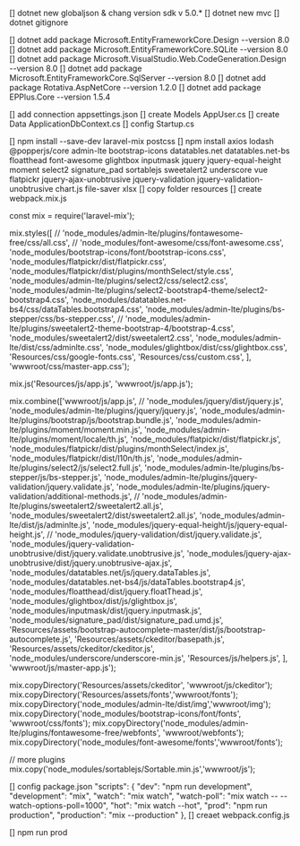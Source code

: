 [] dotnet new globaljson & chang version sdk v 5.0.*
[] dotnet new mvc
[] dotnet gitignore

<!-- package install  -->
[] dotnet add package Microsoft.EntityFrameworkCore.Design  --version 8.0
[] dotnet add package Microsoft.EntityFrameworkCore.SQLite  --version 8.0
[] dotnet add package Microsoft.VisualStudio.Web.CodeGeneration.Design  --version 8.0
[] dotnet add package Microsoft.EntityFrameworkCore.SqlServer --version 8.0
[] dotnet add package Rotativa.AspNetCore --version 1.2.0
[] dotnet add package EPPlus.Core --version 1.5.4

[] add connection appsettings.json
[] create Models AppUser.cs
[] create Data ApplicationDbContext.cs
[] config Startup.cs

[] npm install --save-dev laravel-mix postcss
[] npm install axios lodash @popperjs/core admin-lte bootstrap-icons datatables.net datatables.net-bs floatthead font-awesome glightbox inputmask jquery jquery-equal-height moment select2 signature_pad sortablejs sweetalert2 underscore vue flatpickr jquery-ajax-unobtrusive  jquery-validation jquery-validation-unobtrusive chart.js file-saver xlsx
[] copy folder resources
[] create webpack.mix.js

<!-- --------------------------------------------------- -->
const mix = require('laravel-mix');



mix.styles([
    // 'node_modules/admin-lte/plugins/fontawesome-free/css/all.css',
    // 'node_modules/font-awesome/css/font-awesome.css',
    'node_modules/bootstrap-icons/font/bootstrap-icons.css',
    'node_modules/flatpickr/dist/flatpickr.css',
    'node_modules/flatpickr/dist/plugins/monthSelect/style.css',
    'node_modules/admin-lte/plugins/select2/css/select2.css',
    'node_modules/admin-lte/plugins/select2-bootstrap4-theme/select2-bootstrap4.css',
    'node_modules/datatables.net-bs4/css/dataTables.bootstrap4.css',
    'node_modules/admin-lte/plugins/bs-stepper/css/bs-stepper.css',
    // 'node_modules/admin-lte/plugins/sweetalert2-theme-bootstrap-4/bootstrap-4.css',
    'node_modules/sweetalert2/dist/sweetalert2.css',
    'node_modules/admin-lte/dist/css/adminlte.css',
    'node_modules/glightbox/dist/css/glightbox.css',
    'Resources/css/google-fonts.css',
    'Resources/css/custom.css',
], 'wwwroot/css/master-app.css');


mix.js('Resources/js/app.js', 'wwwroot/js/app.js');

mix.combine(['wwwroot/js/app.js',
// 'node_modules/jquery/dist/jquery.js',
'node_modules/admin-lte/plugins/jquery/jquery.js',
'node_modules/admin-lte/plugins/bootstrap/js/bootstrap.bundle.js',
'node_modules/admin-lte/plugins/moment/moment.min.js',
'node_modules/admin-lte/plugins/moment/locale/th.js',
'node_modules/flatpickr/dist/flatpickr.js',
'node_modules/flatpickr/dist/plugins/monthSelect/index.js',
'node_modules/flatpickr/dist/l10n/th.js',
'node_modules/admin-lte/plugins/select2/js/select2.full.js',
'node_modules/admin-lte/plugins/bs-stepper/js/bs-stepper.js',
'node_modules/admin-lte/plugins/jquery-validation/jquery.validate.js',
'node_modules/admin-lte/plugins/jquery-validation/additional-methods.js',
// 'node_modules/admin-lte/plugins/sweetalert2/sweetalert2.all.js',
'node_modules/sweetalert2/dist/sweetalert2.all.js',
'node_modules/admin-lte/dist/js/adminlte.js',
'node_modules/jquery-equal-height/js/jquery-equal-height.js',
// 'node_modules/jquery-validation/dist/jquery.validate.js',
'node_modules/jquery-validation-unobtrusive/dist/jquery.validate.unobtrusive.js',
'node_modules/jquery-ajax-unobtrusive/dist/jquery.unobtrusive-ajax.js',
'node_modules/datatables.net/js/jquery.dataTables.js',
'node_modules/datatables.net-bs4/js/dataTables.bootstrap4.js',
'node_modules/floatthead/dist/jquery.floatThead.js',
'node_modules/glightbox/dist/js/glightbox.js',
'node_modules/inputmask/dist/jquery.inputmask.js',
'node_modules/signature_pad/dist/signature_pad.umd.js',
'Resources/assets/bootstrap-autocomplete-master/dist/js/bootstrap-autocomplete.js',
'Resources/assets/ckeditor/basepath.js',
'Resources/assets/ckeditor/ckeditor.js',
'node_modules/underscore/underscore-min.js',
'Resources/js/helpers.js',
], 'wwwroot/js/master-app.js');


mix.copyDirectory('Resources/assets/ckeditor', 'wwwroot/js/ckeditor');
mix.copyDirectory('Resources/assets/fonts','wwwroot/fonts');
mix.copyDirectory('node_modules/admin-lte/dist/img','wwwroot/img');
mix.copyDirectory('node_modules/bootstrap-icons/font/fonts', 'wwwroot/css/fonts');
mix.copyDirectory('node_modules/admin-lte/plugins/fontawesome-free/webfonts', 'wwwroot/webfonts');
mix.copyDirectory('node_modules/font-awesome/fonts','wwwroot/fonts');

// more plugins
mix.copy('node_modules/sortablejs/Sortable.min.js','wwwroot/js');


<!-- --------------------------------------------------- -->

[] config package.json 
    "scripts": {
        "dev": "npm run development",
        "development": "mix",
        "watch": "mix watch",
        "watch-poll": "mix watch -- --watch-options-poll=1000",
        "hot": "mix watch --hot",
        "prod": "npm run production",
        "production": "mix --production"
    },
[] creaet webpack.config.js
<!-- ---------------------------------------------------- -->
[] npm run prod
<!-- ------------------------------------------- -->